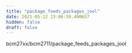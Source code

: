 ```yaml
---
title: "package_feeds_packages_jool"
date: 2021-05-12 23:06:59.490657
hidden: false
draft: false
---
```


bcm27xx/bcm2711/package_feeds_packages_jool

